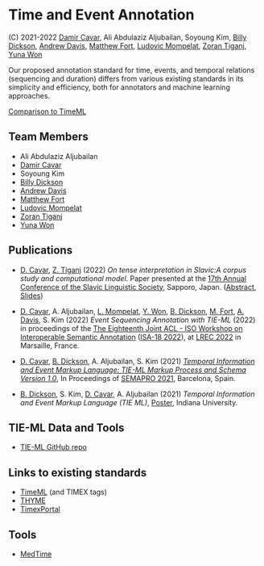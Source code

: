 # Time and Event Annotation

(C) 2021-2022 [Damir Cavar], Ali Abdulaziz Aljubailan, Soyoung Kim, [Billy Dickson], [Andrew Davis], [Matthew Fort], [Ludovic Mompelat], [Zoran Tiganj], [Yuna Won]



Our proposed annotation standard for time, events, and temporal relations (sequencing and duration) differs from various existing standards in its simplicity and efficiency, both for annotators and machine learning approaches.

[Comparison to TimeML](tieml.md)


## Team Members

- Ali Abdulaziz Aljubailan
- [Damir Cavar]
- Soyoung Kim
- [Billy Dickson]
- [Andrew Davis]
- [Matthew Fort]
- [Ludovic Mompelat]
- [Zoran Tiganj]
- [Yuna Won]


## Publications

- [D. Cavar], [Z. Tiganj] (2022) *On tense interpretation in Slavic:A corpus study and computational model*. Paper presented at the [17th Annual Conference of the Slavic Linguistic Society](https://sites.google.com/elms.hokudai.ac.jp/sls2021), Sapporo, Japan. ([Abstract](https://doc-14-7s-docs.googleusercontent.com/docs/securesc/gn4g3ht74ladj30feaeni6ib2bl5c1o5/70rvdo1h31c9k4p1gcnoa8plqaagk6ta/1663590075000/04054392440468297751/10576263158268115293/10xvF8jQgvTsmAitkbJKg71sUTRtnYmPP?ax=ALW9-sBNgyuxXQW7YgUV8l5QBHcNB8u3cAOObe4cVJziKuN-JqkgNwTSE36oxXsU2qtsFk9G9T8bksrMMDfOraZ3lk9Wl6KUeeYQSh0lSBEVUTs5IqlloNbmlWIrjyfiXmlLcMg6F9AITuEcuEwErYaolrwVJpQ3lefChjdN1nY4RYKkON4yF5U4Wex5MIJTcqoayRfAHlOrVo7b492ZWRbNvgpi2rBuksXzcOs8tU07b4RC01A9BD7vOMFtwcQtCGq4xWTPMM6at9ftisAE5ZLj-w5wou-OrzG_TY_4gcxP05vLWwP-xr49ycD0OC2kjOyZKLYU67gy7LtQpciDuW-4u-yB4F6pvGdAa9e90FACAFQ9KKEXLGyt8mVJQryFNtn8y4jHtF2eRc-4jCsa8dAEwdGYf578nHRJAjSdFXXfyo_LSfXFGDoptDPyg1jgxIsqNk5xVNd3b1MIrfBykwL-rHdT_kjCwh_plFY4tYFBxX8zvgfLdaMpJ7tqHqc0dgU3suYxKOlzZwNmX652kKiyUuPaAPL4uYsjchPDnOWXMjIrg82ICPCBnSywkjQAiLjlk0eNIVGSkX0txvStigb8s3vYiZWWzxQXTzdqHdl7YGn54qWljkIb2r8mnjiAdzn4IAcOd7yur9U_w8DuttBVxwBCB2KFiV-9CC7WG6oQw_Gxcv9Z-tfY6ksz4hdIwHcUlfWa4ExPugOJsFGS&uuid=d698703a-a203-4252-aa10-f7fe9aecdcad&authuser=0&nonce=1v5imqjv4s9jm&user=10576263158268115293&hash=4oolaiu07s8rfhn0qtjmuu7bo38vd9ra), [Slides](SLS-2022-Presentation.pdf))

- [D. Cavar], A. Aljubailan, [L. Mompelat], [Y. Won], [B. Dickson], [M. Fort], [A. Davis], S. Kim (2022) *Event Sequencing Annotation with TIE-ML* (2022) in proceedings of the [The Eighteenth Joint ACL - ISO Workshop on Interoperable Semantic Annotation](https://sigsem.uvt.nl/isa18/) ([ISA-18 2022](https://sigsem.uvt.nl/isa18/)), at [LREC 2022](https://lrec2022.lrec-conf.org/en/) in Marsaille, France.

- [D. Cavar], [B. Dickson], A. Aljubailan, S. Kim (2021) *[Temporal Information and Event Markup Language: TIE-ML Markup Process and Schema Version 1.0](https://arxiv.org/abs/2109.13892)*, In Proceedings of [SEMAPRO 2021](https://www.iaria.org/conferences2021/SEMAPRO21.html), Barcelona, Spain.

- [B. Dickson], S. Kim, [D. Cavar], A. Aljubailan (2021) *Temporal Information and Event Markup Language (TIE
ML)*, [Poster](TIEML_Poster_8_27.pdf), Indiana University.



## TIE-ML Data and Tools

- [TIE-ML GitHub repo](https://github.com/dcavar/tieml)


## Links to existing standards

- [TimeML](https://en.wikipedia.org/wiki/TimeML) (and TIMEX tags)
- [THYME](https://clear.colorado.edu/TemporalWiki/index.php/Main_Page)
- [TimexPortal](http://timexportal.wikidot.com/start)


## Tools

- [MedTime](https://github.com/OHNLP/MedTime)



[Damir Cavar]: https://www.linkedin.com/in/damircavar/ "Damir Cavar"
[D. Cavar]: https://www.linkedin.com/in/damircavar/ "Damir Cavar"
[Billy Dickson]: https://www.linkedin.com/in/billy-dickson/ "Billy G. Dickson"
[B. Dickson]: https://www.linkedin.com/in/billy-dickson/ "Billy G. Dickson"
[Andrew Davis]: https://www.linkedin.com/in/adavis94/ "Andrew Davis"
[A. Davis]: https://www.linkedin.com/in/adavis94/ "Andrew Davis"
[Matthew Fort]: https://www.linkedin.com/in/matthew-fort-07b802236/ "Matthew Fort"
[M. Fort]: https://www.linkedin.com/in/matthew-fort-07b802236/ "Matthew Fort"
[Ludovic Mompelat]: https://www.linkedin.com/in/ludovic-mompelat-8a1960b8/ "Ludovic Mompelat"
[L. Mompelat]: https://www.linkedin.com/in/ludovic-mompelat-8a1960b8/ "Ludovic Mompelat"
[Zoran Tiganj]: https://homes.luddy.indiana.edu/ztiganj/ "Zoran Tiganj"
[Z. Tiganj]: https://homes.luddy.indiana.edu/ztiganj/ "Zoran Tiganj"
[Yuna Won]: http://www.yunawon.net "Yuna Won"
[Y. Won]: http://www.yunawon.net "Yuna Won"
